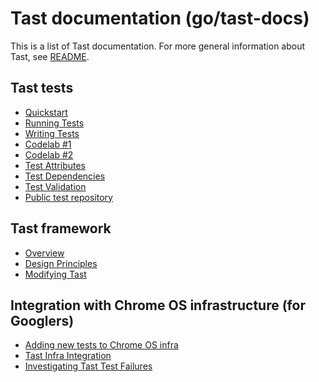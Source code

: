 # Tast documentation (go/tast-docs)

This is a list of Tast documentation.
For more general information about Tast, see [README](../README.md).

## Tast tests

*   [Quickstart](quickstart.md)
*   [Running Tests](running_tests.md)
*   [Writing Tests](writing_tests.md)
*   [Codelab #1](codelab_1.md)
*   [Codelab #2](codelab_2.md)
*   [Test Attributes](test_attributes.md)
*   [Test Dependencies](test_dependencies.md)
*   [Test Validation](test_validation.md)
*   [Public test repository](https://chromium.googlesource.com/chromiumos/platform/tast-tests/)

## Tast framework

*   [Overview](overview.md)
*   [Design Principles](design_principles.md)
*   [Modifying Tast](modifying_tast.md)

## Integration with Chrome OS infrastructure (for Googlers)

*   [Adding new tests to Chrome OS infra](http://go/tast-add-test)
*   [Tast Infra Integration](http://go/tast-infra)
*   [Investigating Tast Test Failures](http://go/tast-failures)
